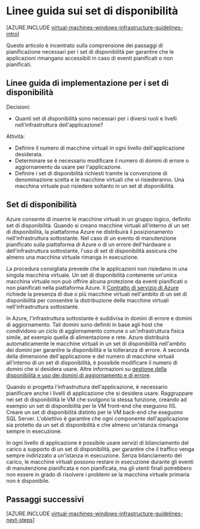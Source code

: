 <properties
	pageTitle="Linee guida sui set di disponibilità | Microsoft Azure"
	description="Informazioni sulle principali linee guida di progettazione e implementazione per la distribuzione dei set di disponibilità nei servizi di infrastruttura di Azure."
	documentationCenter=""
	services="virtual-machines-windows"
	authors="iainfoulds"
	manager="timlt"
	editor=""
	tags="azure-resource-manager"/>

<tags
	ms.service="virtual-machines-windows"
	ms.workload="infrastructure-services"
	ms.tgt_pltfrm="vm-windows"
	ms.devlang="na"
	ms.topic="article"
	ms.date="09/08/2016"
	ms.author="iainfou"/>

# Linee guida sui set di disponibilità

[AZURE.INCLUDE [virtual-machines-windows-infrastructure-guidelines-intro](../../includes/virtual-machines-windows-infrastructure-guidelines-intro.md)]

Questo articolo è incentrato sulla comprensione dei passaggi di pianificazione necessari per i set di disponibilità per garantire che le applicazioni rimangano accessibili in caso di eventi pianificati o non pianificati.

## Linee guida di implementazione per i set di disponibilità

Decisioni:

- Quanti set di disponibilità sono necessari per i diversi ruoli e livelli nell’infrastruttura dell'applicazione?

Attività:

- Definire il numero di macchine virtuali in ogni livello dell'applicazione desiderata.
- Determinare se è necessario modificare il numero di domini di errore o aggiornamento da usare per l'applicazione.
- Definire i set di disponibilità richiesti tramite la convenzione di denominazione scelta e le macchine virtuali che vi risiederanno. Una macchina virtuale può risiedere soltanto in un set di disponibilità.

## Set di disponibilità

Azure consente di inserire le macchine virtuali in un gruppo logico, definito set di disponibilità. Quando si creano macchine virtuali all'interno di un set di disponibilità, la piattaforma Azure ne distribuirà il posizionamento nell'infrastruttura sottostante. Nel caso di un evento di manutenzione pianificato sulla piattaforma di Azure o di un errore dell'hardware o dell'infrastruttura sottostante, l'uso di set di disponibilità assicura che almeno una macchina virtuale rimanga in esecuzione.

La procedura consigliata prevede che le applicazioni non risiedano in una singola macchina virtuale. Un set di disponibilità contenente un'unica macchina virtuale non può offrire alcuna protezione da eventi pianificati o non pianificati nella piattaforma Azure. Il [Contratto di servizio di Azure](https://azure.microsoft.com/support/legal/sla/virtual-machines) richiede la presenza di due o più macchine virtuali nell'ambito di un set di disponibilità per consentire la distribuzione delle macchine virtuali nell'infrastruttura sottostante.

In Azure, l'infrastruttura sottostante è suddivisa in domini di errore e domini di aggiornamento. Tali domini sono definiti in base agli host che condividono un ciclo di aggiornamento comune o un'infrastruttura fisica simile, ad esempio quella di alimentazione e rete. Azure distribuirà automaticamente le macchine virtuali in un set di disponibilità nell'ambito dei domini per garantire la disponibilità e la tolleranza di errore. A seconda della dimensione dell'applicazione e del numero di macchine virtuali all'interno di un set di disponibilità, è possibile modificare il numero di domini che si desidera usare. Altre informazioni su [gestione della disponibilità e uso dei domini di aggiornamento e di errore](virtual-machines-windows-manage-availability.md).

Quando si progetta l'infrastruttura dell'applicazione, è necessario pianificare anche i livelli di applicazione che si desidera usare. Raggruppare nei set di disponibilità le VM che svolgono la stessa funzione, creando ad esempio un set di disponibilità per le VM front-end che eseguono IIS. Creare un set di disponibilità distinto per le VM back-end che eseguono SQL Server. L'obiettivo è garantire che ogni componente dell'applicazione sia protetto da un set di disponibilità e che almeno un'istanza rimanga sempre in esecuzione.

In ogni livello di applicazione è possibile usare servizi di bilanciamento del carico a supporto di un set di disponibilità, per garantire che il traffico venga sempre indirizzato a un'istanza in esecuzione. Senza bilanciamento del carico, le macchine virtuali possono restare in esecuzione durante gli eventi di manutenzione pianificata e non pianificata, ma gli utenti finali potrebbero non essere in grado di risolvere i problemi se la macchina virtuale primaria non è disponibile.


## Passaggi successivi
[AZURE.INCLUDE [virtual-machines-windows-infrastructure-guidelines-next-steps](../../includes/virtual-machines-windows-infrastructure-guidelines-next-steps.md)]

<!---HONumber=AcomDC_0914_2016-->